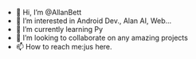 - 👋 Hi, I’m @AllanBett
- 👀 I’m interested in Android Dev., Alan AI, Web...
- 🌱 I’m currently learning Py
- 💞️ I’m looking to collaborate on any amazing projects
- 📫 How to reach me:jus here.

<!---
AllanBett/AllanBett is a ✨ special ✨ repository because its `README.md` (this file) appears on your GitHub profile.
You can click the Preview link to take a look at your changes.
--->
